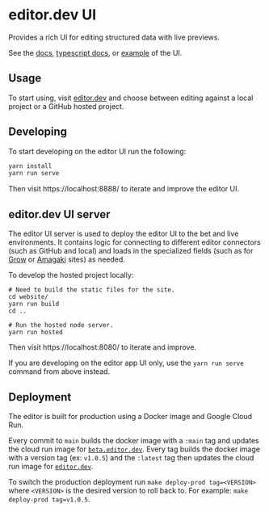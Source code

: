# editor.dev UI

Provides a rich UI for editing structured data with live previews.

See the [docs][docs], [typescript docs][tsdocs], or [example][example] of the UI.

[docs]: https://editor.dev/docs/
[example]: https://editor.dev/example/
[tsdocs]: https://editor.dev/api/ui/

## Usage

To start using, visit [editor.dev][live] and choose between editing against a local project or a
GitHub hosted project.

## Developing

To start developing on the editor UI run the following:

```sh
yarn install
yarn run serve
```

Then visit https://localhost:8888/ to iterate and improve the editor UI.

## editor.dev UI server

The editor UI server is used to deploy the editor UI to the bet and live environments.
It contains logic for connecting to different editor connectors (such as GitHub and local)
and loads in the specialized fields (such as for [Grow][grow] or [Amagaki][amagaki] sites) as needed.

To develop the hosted project locally:

```
# Need to build the static files for the site.
cd website/
yarn run build
cd ..

# Run the hosted node server.
yarn run hosted
```

Then visit https://localhost:8080/ to iterate and improve.

If you are developing on the editor app UI only, use the `yarn run serve` command from above instead.

## Deployment

The editor is built for production using a Docker image and Google Cloud Run.

Every commit to `main` builds the docker image with a `:main` tag and updates the cloud run image for [`beta.editor.dev`][beta].
Every tag builds the docker image with a version tag (ex: `v1.0.5`) and the `:latest` tag then updates the cloud run image for [`editor.dev`][live].

To switch the production deployment run `make deploy-prod tag=<VERSION>` where `<VERSION>` is the
desired version to roll back to. For example: `make deploy-prod tag=v1.0.5`.

[beta]: https://beta.editor.dev/
[live]: https://editor.dev/

[grow]: https://grow.dev/
[amagaki]: https://amagaki.dev/
